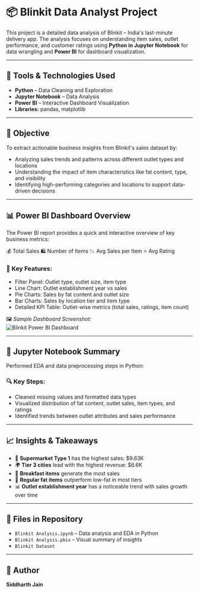 # 📦 Blinkit Data Analyst Project

This project is a detailed data analysis of Blinkit – India's last-minute delivery app. The analysis focuses on understanding item sales, outlet performance, and customer ratings using **Python in Jupyter Notebook** for data wrangling and **Power BI** for dashboard visualization.

---

## 🧰 Tools & Technologies Used

- **Python** – Data Cleaning and Exploration
- **Jupyter Notebook** – Data Analysis
- **Power BI** – Interactive Dashboard Visualization
- **Libraries:** pandas, matplotlib

---

## 📌 Objective

To extract actionable business insights from Blinkit's sales dataset by:

- Analyzing sales trends and patterns across different outlet types and locations
- Understanding the impact of item characteristics like fat content, type, and visibility
- Identifying high-performing categories and locations to support data-driven decisions

---

## 📊 Power BI Dashboard Overview

The Power BI report provides a quick and interactive overview of key business metrics:

💰 Total Sales 
🛍️ Number of Items 
📉 Avg Sales per Item 
⭐ Avg Rating

### 🔎 Key Features:
- Filter Panel: Outlet type, outlet size, item type
- Line Chart: Outlet establishment year vs sales
- Pie Charts: Sales by fat content and outlet size
- Bar Charts: Sales by location tier and item type
- Detailed KPI Table: Outlet-wise metrics (total sales, ratings, item count)

🖼️ *Sample Dashboard Screenshot:*  
![Blinkit Power BI Dashboard](blinkit_ss.png)

---

## 📘 Jupyter Notebook Summary

Performed EDA and data preprocessing steps in Python:

### 🔍 Key Steps:
- Cleaned missing values and formatted data types
- Visualized distribution of fat content, outlet sales, item types, and ratings
- Identified trends between outlet attributes and sales performance

---

## 📈 Insights & Takeaways

- 🏪 **Supermarket Type 1** has the highest sales: $9.63K
- 🌍 **Tier 3 cities** lead with the highest revenue: $6.6K
- 🥣 **Breakfast items** generate the most sales
- 🥛 **Regular fat items** outperform low-fat in most tiers
- 📊 **Outlet establishment year** has a noticeable trend with sales growth over time

---

## 📁 Files in Repository

- `Blinkit Analysis.ipynb` – Data analysis and EDA in Python
- `Blinkit Analysis.pbix` – Visual summary of insights
- `Blinkit Dataset`

---

## 👤 Author

**Siddharth Jain**  


